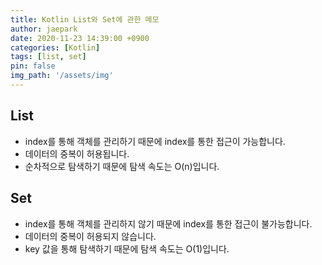 ```yaml
---
title: Kotlin List와 Set에 관한 메모 
author: jaepark
date: 2020-11-23 14:39:00 +0900
categories: [Kotlin]
tags: [list, set]
pin: false
img_path: '/assets/img'
---
```

## **List**
- index를 통해 객체를 관리하기 때문에 index를 통한 접근이 가능합니다.
- 데이터의 중복이 허용됩니다.
- 순차적으로 탐색하기 때문에 탐색 속도는 O(n)입니다.

## **Set**
- index를 통해 객체를 관리하지 않기 때문에 index를 통한 접근이 불가능합니다.
- 데이터의 중복이 허용되지 않습니다.
- key 값을 통해 탐색하기 때문에 탐색 속도는 O(1)입니다.
